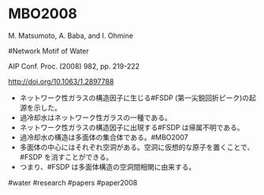# MBO2008

M. Matsumoto, A. Baba, and I. Ohmine

#Network Motif of Water 

AIP Conf. Proc. (2008) 982, pp. 219-222

http://doi.org/10.1063/1.2897788


* ネットワーク性ガラスの構造因子に生じる#FSDP (第一尖鋭回折ピーク)の起源を示した。
* 過冷却水はネットワーク性ガラスの一種である。
* ネットワーク性ガラスの構造因子に出現する#FSDP は帰属不明である。
* 過冷却水の構造は多面体の集合体である。#MBO2007 
* 多面体の中心にはそれぞれ空洞がある。空洞に仮想的な原子を置くことで、#FSDP を消すことができる。
* つまり、#FSDP は多面体構造の空洞間相関に由来する。



#water #research #papers #paper2008



